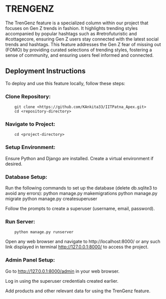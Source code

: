 # TRENGENZ

The TrenGenz feature is a specialized column within our project that focuses on Gen Z trends in fashion. It highlights trending styles accompanied by popular hashtags such as #retrofuturistic and #cottagecore, ensuring Gen Z users stay connected with the latest social trends and hashtags. This feature addresses the Gen Z fear of missing out (FOMO) by providing curated selections of trending styles, fostering a sense of community, and ensuring users feel informed and connected.

## Deployment Instructions
To deploy and use this feature locally, follow these steps:

### Clone Repository: 
        git clone <https://github.com/KAnkita33/IITPatna_Apex.git>
        cd <repository-directory>

### Navigate to Project: 
        cd <project-directory> 

### Setup Environment:
Ensure Python and Django are installed. Create a virtual environment if desired.

### Database Setup:
Run the following commands to set up the database (delete db.sqlite3 to avoid any errors):
        python manage.py makemigrations
        python manage.py migrate
        python manage.py createsuperuser

Follow the prompts to create a superuser (username, email, password).

### Run Server:
        python manage.py runserver
    
Open any web browser and navigate to http://localhost:8000/ or any such link displayed in terminal http://127.0.0.1:8000/ to access the project.

### Admin Panel Setup:
Go to http://127.0.0.1:8000/admin in your web browser.

Log in using the superuser credentials created earlier.

Add products and other relevant data for using the TrenGenz feature.
